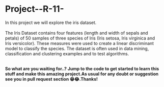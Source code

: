 # Project--R-11-

<table>
   In this project we will explore the iris dataset.<br><br/>The Iris Dataset contains four features (length and width of sepals and petals) of 50 samples of three species of Iris (Iris setosa, Iris virginica and Iris versicolor).
  These measures were used to create a linear discriminant model to classify the species. The dataset is often used in data mining, classification and clustering examples and to test algorithms.
</table>

**So what are you waiting for..? Jump to the code to get started to learn this stuff and make this amazing project.As usual for any doubt or suggestion see you in pull request section 😁😂.Thanks!**
